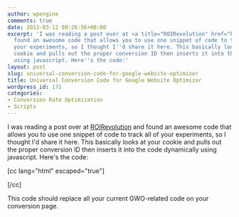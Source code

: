 ```yaml
---
author: wpengine
comments: true
date: 2012-03-12 00:26:56+00:00
excerpt: 'I was reading a post over at <a title="ROIRevolution" href="http://roirevolution.com">ROIRevolution</a> and
  found an awesome code that allows you to use one snippet of code to track all of
  your experiments, so I thought I''d share it here. This basically looks at your
  cookie and pulls out the proper conversion ID then inserts it into the code dynamically
  using javascript. Here''s the code:'
layout: post
slug: universal-conversion-code-for-google-website-optimizer
title: Universal Conversion Code for Google Website Optimizer
wordpress_id: 171
categories:
- Conversion Rate Optimization
- Scripts
---
```


I was reading a post over at [ROIRevolution](http://roirevolution.com) and found an awesome code that allows you to use one snippet of code to track all of your experiments, so I thought I'd share it here. This basically looks at your cookie and pulls out the proper conversion ID then inserts it into the code dynamically using javascript. Here's the code:

[cc lang="html" escaped="true"]

<script type="text/javascript">
function readCookie(name) { // function to read cookie
var nameRegex = RegExp("(?:; |^)" + name + "=([^;]+)");
nameValue = nameRegex.exec(document.cookie);
if(nameValue) {
return nameValue[1];
} else {
return null;
}
}
</script>

<script type="text/javascript">
(function () {
try {
_gaq.push(['gwo._setAccount', 'UA-XXXXXXX-Y']);
var utmx = readCookie("__utmx");
var pieces = utmx.split(/(?:^|:)[^.]*(?:.|$)/);
for (i = 0; i < pieces.length; i += 1) {
if (pieces[i]) {
_gaq.push(['gwo._trackPageview', '/' + pieces[i].substring(10) + '/goal']);
}
}
} catch (err) { }
})();

(function() {
var ga = document.createElement('script'); ga.type = 'text/javascript'; ga.async = true;
ga.src = ('https:' == document.location.protocol ? 'https://ssl' : 'http://www') + '.google-analytics.com/ga.js';
var s = document.getElementsByTagName('script')[0]; s.parentNode.insertBefore(ga, s);
})();
</script>

[/cc]

This code should replace all your current GWO-related code on your conversion page.
